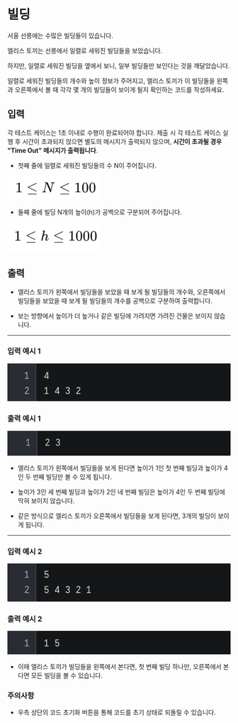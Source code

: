 # 빌딩
서울 선릉에는 수많은 빌딩들이 있습니다.

엘리스 토끼는 선릉에서 일렬로 세워진 빌딩들을 보았습니다.

하지만, 일렬로 세워진 빌딩을 옆에서 보니, 일부 빌딩들만 보인다는 것을 깨달았습니다. 

일렬로 세워진 빌딩들의 개수와 높이 정보가 주어지고, 엘리스 토끼가 이 빌딩들을 왼쪽과 오른쪽에서 볼 때 각각 몇 개의 빌딩들이 보이게 될지 확인하는 코드를 작성하세요.

## 입력
각 테스트 케이스는 1초 이내로 수행이 완료되어야 합니다. 제출 시 각 테스트 케이스 실행 후 시간이 초과되지 않으면 별도의 메시지가 출력되지 않으며, **시간이 초과될 경우 "Time Out" 메시지가 출력됩니다**.

- 첫째 줄에 일렬로 세워진 빌딩들의 수 N이 주어집니다. 

![alt text](image/image.png)

- 둘째 줄에 빌딩 N개의 높이(h)가 공백으로 구분되어 주어집니다. 

![alt text](image/image-1.png)




## 출력
- 엘리스 토끼가 왼쪽에서 빌딩들을 보았을 때 보게 될 빌딩들의 개수와, 오른쪽에서 빌딩들을 보았을 때 보게 될 빌딩들의 개수를 공백으로 구분하여 출력합니다.

- 보는 방향에서 높이가 더 높거나 같은 빌딩에 가려지면 가려진 건물은 보이지 않습니다.

---
### 입력 예시 1

![alt text](image/image-2.png)
### 출력 예시 1

![alt text](image/image-3.png)

- 엘리스 토끼가 왼쪽에서 빌딩들을 보게 된다면 높이가 1인 첫 번째 빌딩과 높이가 4인 두 번째 빌딩만 볼 수 있게 됩니다.

- 높이가 3인 세 번째 빌딩과 높이가 2인 네 번째 빌딩은 높이가 4인 두 번째 빌딩에 막혀 보이지 않습니다. 

- 같은 방식으로 엘리스 토끼가 오른쪽에서 빌딩들을 보게 된다면, 3개의 빌딩이 보이게 됩니다.
---
### 입력 예시 2

![alt text](image/image-4.png)
### 출력 예시 2

![alt text](image/image-5.png)

- 이때 엘리스 토끼가 빌딩들을 왼쪽에서 본다면, 첫 번째 빌딩 하나만, 오른쪽에서 본다면 모든 빌딩을 볼 수 있습니다.

### 주의사항
- 우측 상단의 코드 초기화 버튼을 통해 코드를 초기 상태로 되돌릴 수 있습니다.